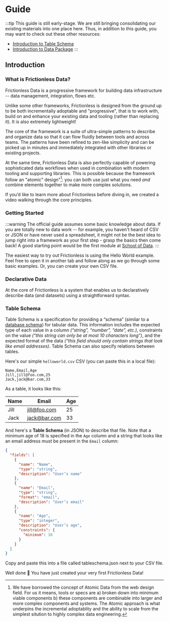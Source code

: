 # Guide

:::tip
This guide is still early-stage. We are still bringing consolidating our existing materials into one place here. Thus, in addition to this guide, you may want to check out these other resources:

* [Introduction to Table Schema][ts]
* [Introduction to Data Package][dp]
:::

[ts]: /table-schema/
[dp]: /data-package/

## Introduction

### What is Frictionless Data?

Frictionless Data is a progressive framework for building data infrastructure -- data management, integration, flows etc.

Unlike some other frameworks, Frictionless is designed from the ground up to be both incrementally adoptable and "progressive", that is to work with, build on and enhance your existing data and tooling (rather than replacing it). It is also extremely lightweight!

The core of the framework is a suite of ultra-simple patterns to describe and organize data so that it can flow fluidly between tools and across teams. The patterns have been refined to zen-like simplicity and can be picked up in minutes and immediately integrated with other libraries or existing projects.

<!--
[These patterns are language and platform agnostic so you can use and integrate them with your favourite language, tool or platform. We also have a rich set of libraries and tooling to help you do that e.g. bindings in Python, R, Ruby, Go, Swift ...]
-->

At the same time, Frictionless Data is also perfectly capable of powering sophisticated data workflows when used in combination with modern tooling and supporting libraries. This is possible because the framework follow an "atomic" design"[^atomic]: you can both use just what you need *and* combine elements together to make more complex solutions.

If you’d like to learn more about Frictionless before diving in, we created a video walking through the core principles.

<!-- TODO: insert video -->

<!-- TODO: If you are an experienced data developer [engineer] and want to know how Frictionless compares to other libraries/frameworks, check out the Comparison with Other Frameworks and Tools. -->

[^atomic]: We have borrowed the concept of Atomic Data from the web design field. For us it means, tools or specs are a) broken down into minimum viable components b) these components are combinable into larger and more complex components and systems. The Atomic approach is what underpins the incremental adoptablity and the ability to scale from the simplest sitution to highly complex data engineering.

### Getting Started

:::warning
The official guide assumes some basic knowledge about data. If you are totally new to data work -- for example, you haven't heard of CSV or JSON or have never used a spreadsheet, it might not be the best idea to jump right into a framework as your first step - grasp the basics then come back! A good starting point would be the first module at [School of Data][scoda].
:::

[scoda]: https://schoolofdata.org/

The easiest way to try out Frictionless is using the Hello World example. Feel free to open it in another tab and follow along as we go through some basic examples. Or, you can create your own CSV file.

<!--
[TODO: maybe install a tool to play along - either the CLI or maybe in python, JS or R. However, worry that this always a bit of an obstacle for people]
-->

<!--
### Declarative Data
-->

### Declarative Data

At the core of Frictionless is a system that enables us to declaratively describe data (and datasets) using a straightforward syntax.

### Table Schema

Table Schema is a specification for providing a “schema” (similar to a [database schema](https://en.wikipedia.org/wiki/Database_schema)) for tabular data. This information includes the expected type of each value in a column *(“string”, “number”, “date”, etc.)*, constraints on the value *(“this string can only be at most 10 characters long”)*, and the expected format of the data *(“this field should only contain strings that look like email addresses)*. Table Schema can also specify relations between tables.

Here's our simple `helloworld.csv` CSV (you can paste this in a local file):

```csv
Name,Email,Age
Jill,jill@foo.com,25
Jack,jack@bar.com,33
```

As a table, it looks like this:

| Name | Email        | Age |
|------|--------------|-----|
| Jill | jill@foo.com |  25 |
| Jack | jack@bar.com |  33 |

And here's a **Table Schema** (in JSON) to describe that file. Note that a minimum age of 18 is specified in the `Age` column and a string that looks like an email address must be present in the `Email` column:

```json
{
  "fields": [
    {
      "name": "Name",
      "type": "string",
      "description": "User’s name"
    },
    {
      "name": "Email",
      "type": "string",
      "format": "email",
      "description": "User’s email"
    },
    {
      "name": "Age",
      "type": "integer",
      "description": "User’s age",
      "constraints": {
        "minimum": 18
      }
    }
  ]
}
```

Copy and paste this into a file called tableschema.json next to your CSV file.

Well done 👏 You have just created your very first Frictionless Data!

<!--
TODO: mention you can use Frictionless with other (non-tabular) types of data ...

TODO: maybe a discussion of why this vs anything else ...
-->

<!--
### Validating Your Data

? Validate example using runkit to do JS ... (also python examples)

Have an example where it is invalid ...

Point to GoodTables ...

### Resources and Packages

-->

<!--

### Next ...

TODO: what other things to do ... Here are some ideas 

* pushing e.g. to db
* inference (of table schema and package)
* displaying / presenting data
* views (graphs etc)
* flows (? - this is a whole section)
* pulling e.g. from a spreadsheet
* publishing

-->

